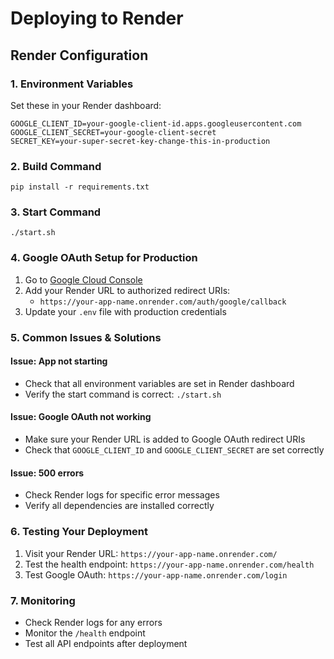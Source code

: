 # Deploying to Render

## Render Configuration

### 1. Environment Variables
Set these in your Render dashboard:

```
GOOGLE_CLIENT_ID=your-google-client-id.apps.googleusercontent.com
GOOGLE_CLIENT_SECRET=your-google-client-secret
SECRET_KEY=your-super-secret-key-change-this-in-production
```

### 2. Build Command
```
pip install -r requirements.txt
```

### 3. Start Command
```
./start.sh
```

### 4. Google OAuth Setup for Production

1. Go to [Google Cloud Console](https://console.developers.google.com/)
2. Add your Render URL to authorized redirect URIs:
   - `https://your-app-name.onrender.com/auth/google/callback`
3. Update your `.env` file with production credentials

### 5. Common Issues & Solutions

#### Issue: App not starting
- Check that all environment variables are set in Render dashboard
- Verify the start command is correct: `./start.sh`

#### Issue: Google OAuth not working
- Make sure your Render URL is added to Google OAuth redirect URIs
- Check that `GOOGLE_CLIENT_ID` and `GOOGLE_CLIENT_SECRET` are set correctly

#### Issue: 500 errors
- Check Render logs for specific error messages
- Verify all dependencies are installed correctly

### 6. Testing Your Deployment

1. Visit your Render URL: `https://your-app-name.onrender.com/`
2. Test the health endpoint: `https://your-app-name.onrender.com/health`
3. Test Google OAuth: `https://your-app-name.onrender.com/login`

### 7. Monitoring

- Check Render logs for any errors
- Monitor the `/health` endpoint
- Test all API endpoints after deployment 